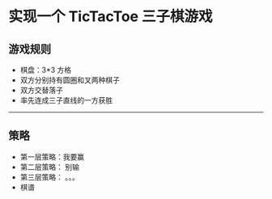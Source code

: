 # 实现一个 TicTacToe 三子棋游戏

## 游戏规则

- 棋盘：3\*3 方格
- 双方分别持有圆圈和叉两种棋子
- 双方交替落子
- 率先连成三子直线的一方获胜

---

## 策略

- 第一层策略：我要赢
- 第二层策略： 别输
- 第三层策略： 。。。
- 棋谱
